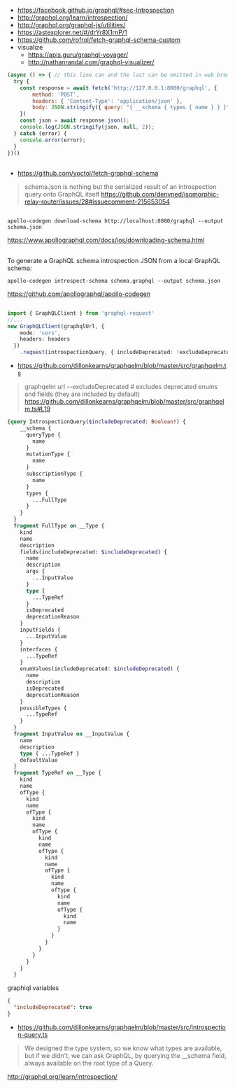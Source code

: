 - https://facebook.github.io/graphql/#sec-Introspection
- http://graphql.org/learn/introspection/
- http://graphql.org/graphql-js/utilities/
- https://astexplorer.net/#/drYr8X1rnP/1
- https://github.com/rofrol/fetch-graphql-schema-custom
- visualize
  - https://apis.guru/graphql-voyager/
  - http://nathanrandal.com/graphql-visualizer/

```javascript
(async () => { // this line can and the last can be omitted in web browser dev tools console
  try {
    const response = await fetch('http://127.0.0.1:8080/graphql', {
        method: 'POST',
        headers: { 'Content-Type': 'application/json' },
        body: JSON.stringify({ query: "{ __schema { types { name } } }"}),
    })
    const json = await response.json();
    console.log(JSON.stringify(json, null, 2));
  } catch (error) {
    console.error(error);
  }
})()
```

##

- https://github.com/yoctol/fetch-graphql-schema

>schema.json is nothing but the serialized result of an introspection query onto GraphQL itself https://github.com/denvned/isomorphic-relay-router/issues/28#issuecomment-215653054

##

`apollo-codegen download-schema http://localhost:8080/graphql --output schema.json`

https://www.apollographql.com/docs/ios/downloading-schema.html

##

To generate a GraphQL schema introspection JSON from a local GraphQL schema:

`apollo-codegen introspect-schema schema.graphql --output schema.json`

https://github.com/apollographql/apollo-codegen

##

```typescript
import { GraphQLClient } from 'graphql-request'
//...
new GraphQLClient(graphqlUrl, {
    mode: 'cors',
    headers: headers
  })
    .request(introspectionQuery, { includeDeprecated: !excludeDeprecated })
```

- https://github.com/dillonkearns/graphqelm/blob/master/src/graphqelm.ts

>graphqelm url --excludeDeprecated # excludes deprecated enums and fields (they are included by default) https://github.com/dillonkearns/graphqelm/blob/master/src/graphqelm.ts#L19

```graphql
{query IntrospectionQuery($includeDeprecated: Boolean!) {
    __schema {
      queryType {
        name
      }
      mutationType {
        name
      }
      subscriptionType {
        name
      }
      types {
        ...FullType
      }
    }
  }
  fragment FullType on __Type {
    kind
    name
    description
    fields(includeDeprecated: $includeDeprecated) {
      name
      description
      args {
        ...InputValue
      }
      type {
        ...TypeRef
      }
      isDeprecated
      deprecationReason
    }
    inputFields {
      ...InputValue
    }
    interfaces {
      ...TypeRef
    }
    enumValues(includeDeprecated: $includeDeprecated) {
      name
      description
      isDeprecated
      deprecationReason
    }
    possibleTypes {
      ...TypeRef
    }
  }
  fragment InputValue on __InputValue {
    name
    description
    type { ...TypeRef }
    defaultValue
  }
  fragment TypeRef on __Type {
    kind
    name
    ofType {
      kind
      name
      ofType {
        kind
        name
        ofType {
          kind
          name
          ofType {
            kind
            name
            ofType {
              kind
              name
              ofType {
                kind
                name
                ofType {
                  kind
                  name
                }
              }
            }
          }
        }
      }
    }
  }
```

graphiql variables

```json
{
  "includeDeprecated": true
}
```


- https://github.com/dillonkearns/graphqelm/blob/master/src/introspection-query.ts

>We designed the type system, so we know what types are available, but if we didn't, we can ask GraphQL, by querying the __schema field, always available on the root type of a Query. 

http://graphql.org/learn/introspection/